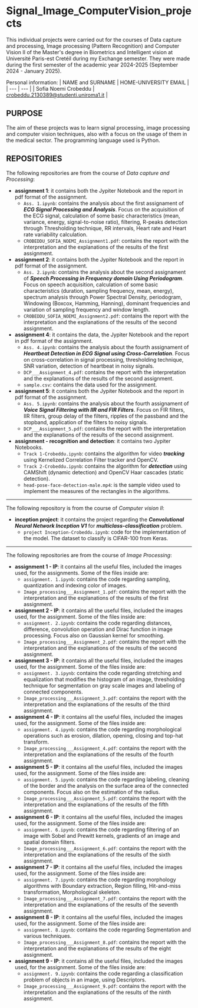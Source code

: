 # Signal_Image_ComputerVision_projects

This individual projects were carried out for the courses of Data capture and processing, Image processing (Pattern Recognition) and Computer Vision II of the Master's degree in Biometrics and Intelligent vision at Université Paris-est Cretéil during my Exchange semester. They were made during the first semester of the academic year 2024-2025 (September 2024 - January 2025).

Personal information:
| NAME and SURNAME | HOME-UNIVERSITY EMAIL |
| --- | --- |
| Sofia Noemi Crobeddu | crobeddu.2130389@studenti.uniroma1.it | 

## PURPOSE

The aim of these projects was to learn signal processing, image processing and computer vision techniques, also with a focus on the usage of them in the medical sector. The programming language used is Python.

## REPOSITORIES

The following repositories are from the course of *Data capture and Processing*:
- **assignment 1**: it contains both the Jypiter Notebook and the report in pdf format of the assignment.
  - `Ass. 1.ipynb`: contains the analysis about the first assignament of ***ECG Signal Processing and Analysis***. Focus on the acquisition of the ECG signal, calculation of some basic characteristics (mean, variance, energy, signal-to-noise ratio), filtering, R-peaks detection through Thresholding technique, RR intervals, Heart rate and Heart rate variability calculation. 
  - `CROBEDDU_SOFIA_NOEMI_Assignment1.pdf`: contains the report with the interpretation and the explanations of the results of the first assignment.
- **assignment 2**: it contains both the Jypiter Notebook and the report in pdf format of the assignment.
  - `Ass. 2.ipynb`: contains the analysis about the second assignament of ***Speech Processing in Frequency domain Using Periodogram***. Focus on speech acquisition, calculation of some basic characteristics (duration, sampling frequency, mean, energy), spectrum analysis through Power Spectral Density, periodogram, Windowing (Boxcox, Hamming, Hanning), dominant frequencies and variation of sampling frequency and window length.
  - `CROBEDDU_SOFIA_NOEMI_Assignment2.pdf`: contains the report with the interpretation and the explanations of the results of the second assignment.
- **assignment 4**: it contains the data, the Jypiter Notebook and the report in pdf format of the assignment.
  - `Ass. 4.ipynb`: contains the analysis about the fourth assignament of ***Heartbeat Detection in ECG Signal using Cross-Correlation***. Focus on cross-correlation in signal processing, thresholding technique, SNR variation, detection of heartbeat in noisy signals.
  - `DCP___Assignment_4.pdf`: contains the report with the interpretation and the explanations of the results of the second assignment.
  - `sample.csv`: contains the data used for the assignment.
- **assignment 5**: it contains both the Jypiter Notebook and the report in pdf format of the assignment.
  - `Ass. 5.ipynb`: contains the analysis about the fourth assignament of ***Voice Signal Filtering with IIR and FIR Filters***. Focus on FIR filters, IIR filters, group delay of the filters, ripples of the passband and the stopband, application of the filters to noisy signals.
  - `DCP___Assignment_5.pdf`: contains the report with the interpretation and the explanations of the results of the second assignment.
- **assignment - recognition and detection**: it contains two Jypiter Notebooks.
  - `Track 1-Crobeddu.ipynb`: contains the algorithm for video ***tracking*** using Kernelized Correlation Filter tracker and OpenCV.
  - `Track 2-Crobeddu.ipynb`: contains the algorithm for ***detection*** using CAMShift (dynamic detection) and OpenCV Haar cascades (static detection).
  - `head-pose-face-detection-male.mp4`: is the sample video used to implement the measures of the rectangles in the algorithms.
-------------------------------------------------------------------------------------------------------------------------------------------------------------------------------------------------------------
The following repository is from the course of *Computer vision II*:
- **inception project**: it contains the project regarding the ***Convolutional Neural Network Inception V1*** for ***multiclass-classification*** problem.
  - `project Inception-Crobeddu.ipynb`: code for the implementation of the model. The dataset to classify is CIFAR-100 from Keras.
-------------------------------------------------------------------------------------------------------------------------------------------------------------------------------------------------------------
The following repositories are from the course of *Image Processing*:
- **assignment 1 - IP**: it contains all the useful files, included the images used, for the assignments. Some of the files inside are:
  - `assignment. 1.ipynb`: contains the code regarding sampling, quantization and indexing color of images.   
  - `Image_processing___Assignment_1.pdf`: contains the report with the interpretation and the explanations of the results of the first assignment.
- **assignment 2 - IP**: it contains all the useful files, included the images used, for the assignment. Some of the files inside are:
  - `assignment. 2.ipynb`: contains the code regarding distances, difference, convolution operation and Dirac function in image processing. Focus also on Gaussian kernel for smoothing.  
  - `Image_processing___Assignment_2.pdf`: contains the report with the interpretation and the explanations of the results of the second assignment.
- **assignment 3 - IP**: it contains all the useful files, included the images used, for the assignment. Some of the files inside are:
  - `assignment. 3.ipynb`: contains the code regarding stretching and equalization that modifies the histogram of an image, thresholding technique for segmentation on gray scale images and labeling of connected components.
  - `Image_processing___Assignment_3.pdf`: contains the report with the interpretation and the explanations of the results of the third assignment.
- **assignment 4 - IP**: it contains all the useful files, included the images used, for the assignment. Some of the files inside are:
  - `assignment. 4.ipynb`: contains the code regarding morphological operations such as erosion, dilation, opening, closing and top-hat transform. 
  - `Image_processing___Assignment_4.pdf`: contains the report with the interpretation and the explanations of the results of the fourth assignment.
- **assignment 5 - IP**: it contains all the useful files, included the images used, for the assignment. Some of the files inside are:
  - `assignment. 5.ipynb`: contains the code regarding labeling, cleaning of the border and the analysis on the surface area of the connected components. Focus also on the estimation of the radius.   
  - `Image_processing___Assignment_5.pdf`: contains the report with the interpretation and the explanations of the results of the fifth assignment.
- **assignment 6 - IP**: it contains all the useful files, included the images used, for the assignment. Some of the files inside are:
  - `assignment. 6.ipynb`: contains the code regarding filtering of an image with Sobel and Prewitt kernels, gradients of an image and spatial domain filters.   
  - `Image_processing___Assignment_6.pdf`: contains the report with the interpretation and the explanations of the results of the sixth assignment.
- **assignment 7 - IP**: it contains all the useful files, included the images used, for the assignment. Some of the files inside are:
  - `assignment. 7.ipynb`: contains the code regarding morphology algorithms with Boundary extraction, Region filling, Hit-and-miss transformation, Morphological skeleton.   
  - `Image_processing___Assignment_7.pdf`: contains the report with the interpretation and the explanations of the results of the seventh assignment.
- **assignment 8 - IP**: it contains all the useful files, included the images used, for the assignment. Some of the files inside are:
  - `assignment. 8.ipynb`: contains the code regarding Segmentation and various techniques.   
  - `Image_processing___Assignment_8.pdf`: contains the report with the interpretation and the explanations of the results of the eight assignment.
- **assignment 9 - IP**: it contains all the useful files, included the images used, for the assignment. Some of the files inside are:
  - `assignment. 9.ipynb`: contains the code regarding a classification problem of objects in an image, using Descriptors.   
  - `Image_processing___Assignment_9.pdf`: contains the report with the interpretation and the explanations of the results of the ninth assignment.
